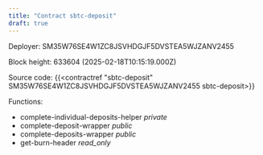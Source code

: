 ```yaml
---
title: "Contract sbtc-deposit"
draft: true
---
```

Deployer: SM35W76SE4W1ZC8JSVHDGJF5DVSTEA5WJZANV2455


 



Block height: 633604 (2025-02-18T10:15:19.000Z)

Source code: {{<contractref "sbtc-deposit" SM35W76SE4W1ZC8JSVHDGJF5DVSTEA5WJZANV2455 sbtc-deposit>}}

Functions:

* complete-individual-deposits-helper _private_
* complete-deposit-wrapper _public_
* complete-deposits-wrapper _public_
* get-burn-header _read_only_
